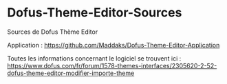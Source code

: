 # Dofus-Theme-Editor-Sources
Sources de Dofus Thème Editor

Application : https://github.com/Maddaks/Dofus-Theme-Editor-Application

Toutes les informations concernant le logiciel se trouvent ici :
https://www.dofus.com/fr/forum/1578-themes-interfaces/2305620-2-52-dofus-theme-editor-modifier-importe-theme
